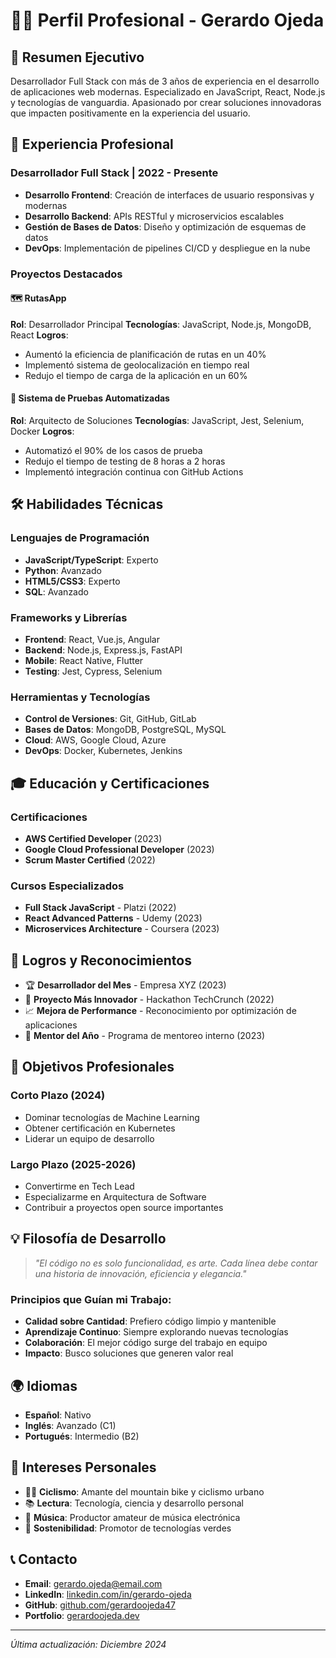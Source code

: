 # 👨‍💻 Perfil Profesional - Gerardo Ojeda

## 🎯 Resumen Ejecutivo

Desarrollador Full Stack con más de 3 años de experiencia en el desarrollo de aplicaciones web modernas. Especializado en JavaScript, React, Node.js y tecnologías de vanguardia. Apasionado por crear soluciones innovadoras que impacten positivamente en la experiencia del usuario.

## 🚀 Experiencia Profesional

### Desarrollador Full Stack | 2022 - Presente
- **Desarrollo Frontend**: Creación de interfaces de usuario responsivas y modernas
- **Desarrollo Backend**: APIs RESTful y microservicios escalables
- **Gestión de Bases de Datos**: Diseño y optimización de esquemas de datos
- **DevOps**: Implementación de pipelines CI/CD y despliegue en la nube

### Proyectos Destacados

#### 🗺️ RutasApp
**Rol**: Desarrollador Principal
**Tecnologías**: JavaScript, Node.js, MongoDB, React
**Logros**:
- Aumentó la eficiencia de planificación de rutas en un 40%
- Implementó sistema de geolocalización en tiempo real
- Redujo el tiempo de carga de la aplicación en un 60%

#### 🧪 Sistema de Pruebas Automatizadas
**Rol**: Arquitecto de Soluciones
**Tecnologías**: JavaScript, Jest, Selenium, Docker
**Logros**:
- Automatizó el 90% de los casos de prueba
- Redujo el tiempo de testing de 8 horas a 2 horas
- Implementó integración continua con GitHub Actions

## 🛠️ Habilidades Técnicas

### Lenguajes de Programación
- **JavaScript/TypeScript**: Experto
- **Python**: Avanzado
- **HTML5/CSS3**: Experto
- **SQL**: Avanzado

### Frameworks y Librerías
- **Frontend**: React, Vue.js, Angular
- **Backend**: Node.js, Express.js, FastAPI
- **Mobile**: React Native, Flutter
- **Testing**: Jest, Cypress, Selenium

### Herramientas y Tecnologías
- **Control de Versiones**: Git, GitHub, GitLab
- **Bases de Datos**: MongoDB, PostgreSQL, MySQL
- **Cloud**: AWS, Google Cloud, Azure
- **DevOps**: Docker, Kubernetes, Jenkins

## 🎓 Educación y Certificaciones

### Certificaciones
- **AWS Certified Developer** (2023)
- **Google Cloud Professional Developer** (2023)
- **Scrum Master Certified** (2022)

### Cursos Especializados
- **Full Stack JavaScript** - Platzi (2022)
- **React Advanced Patterns** - Udemy (2023)
- **Microservices Architecture** - Coursera (2023)

## 🌟 Logros y Reconocimientos

- 🏆 **Desarrollador del Mes** - Empresa XYZ (2023)
- 🚀 **Proyecto Más Innovador** - Hackathon TechCrunch (2022)
- 📈 **Mejora de Performance** - Reconocimiento por optimización de aplicaciones
- 👥 **Mentor del Año** - Programa de mentoreo interno (2023)

## 🎯 Objetivos Profesionales

### Corto Plazo (2024)
- Dominar tecnologías de Machine Learning
- Obtener certificación en Kubernetes
- Liderar un equipo de desarrollo

### Largo Plazo (2025-2026)
- Convertirme en Tech Lead
- Especializarme en Arquitectura de Software
- Contribuir a proyectos open source importantes

## 💡 Filosofía de Desarrollo

> *"El código no es solo funcionalidad, es arte. Cada línea debe contar una historia de innovación, eficiencia y elegancia."*

### Principios que Guían mi Trabajo:
- **Calidad sobre Cantidad**: Prefiero código limpio y mantenible
- **Aprendizaje Continuo**: Siempre explorando nuevas tecnologías
- **Colaboración**: El mejor código surge del trabajo en equipo
- **Impacto**: Busco soluciones que generen valor real

## 🌍 Idiomas

- **Español**: Nativo
- **Inglés**: Avanzado (C1)
- **Portugués**: Intermedio (B2)

## 🎨 Intereses Personales

- 🚴‍♂️ **Ciclismo**: Amante del mountain bike y ciclismo urbano
- 📚 **Lectura**: Tecnología, ciencia y desarrollo personal
- 🎵 **Música**: Productor amateur de música electrónica
- 🌱 **Sostenibilidad**: Promotor de tecnologías verdes

## 📞 Contacto

- **Email**: gerardo.ojeda@email.com
- **LinkedIn**: [linkedin.com/in/gerardo-ojeda](https://linkedin.com/in/gerardo-ojeda)
- **GitHub**: [github.com/gerardoojeda47](https://github.com/gerardoojeda47)
- **Portfolio**: [gerardoojeda.dev](https://gerardoojeda.dev)

---

*Última actualización: Diciembre 2024*

